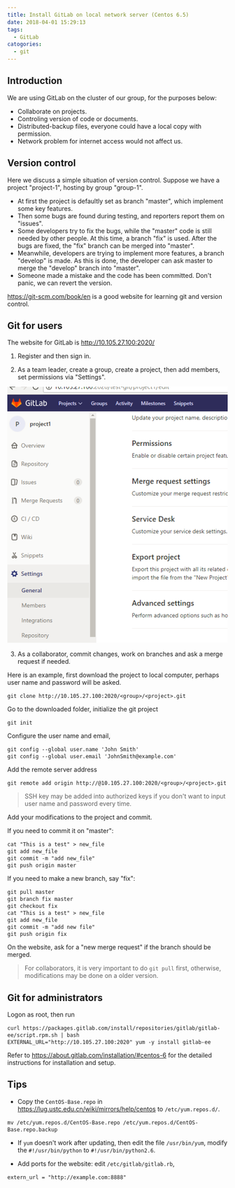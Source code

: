 ```yaml
---
title: Install GitLab on local network server (Centos 6.5)
date: 2018-04-01 15:29:13
tags:
  - GitLab
catogories:
  - git
---
```


## Introduction

We are using GitLab on the cluster of our group, for the purposes below:

- Collaborate on projects.
- Controling version of code or documents.
- Distributed-backup files, everyone could have a local copy with permission.
- Network problem for internet access would not affect us.

## Version control

Here we discuss a simple situation of version control.
Suppose we have a project "project-1", hosting by group "group-1".

- At first the project is defaultly set as branch "master", which implement some key features.
- Then some bugs are found during testing, and reporters report them on "issues".
- Some developers try to fix the bugs, while the "master" code is still needed by other people.
At this time, a branch "fix" is used. After the bugs are fixed, the "fix" branch can be merged
into "master".
- Meanwhile, developers are trying to implement more features, a branch "develop" is made.
As this is done, the developer can ask master to merge the "develop" branch into "master".
- Someone made a mistake and the code has been committed. Don't panic, we can revert the version.

<https://git-scm.com/book/en> is a good website for learning git and version control.

## Git for users

The website for GitLab is <http://10.105.27.100:2020/>

1. Register and then sign in.

2. As a team leader, create a group, create a project, then add members, set permissions
via "Settings".

![](/images/project-settings.png)

3. As a collaborator, commit changes, work on branches and ask a merge request if needed.

Here is an example, first download the project to local computer, perhaps user name and password will be asked.
```
git clone http://10.105.27.100:2020/<group>/<project>.git 
```
Go to the downloaded folder, initialize the git project
```
git init
```
Configure the user name and email,
```
git config --global user.name 'John Smith'
git config --global user.email 'JohnSmith@example.com'
```
Add the remote server address
```
git remote add origin http://@10.105.27.100:2020/<group>/<project>.git
```
> SSH key may be added into authorized keys if you don't want to input user name and password every time.

Add your modifications to the project and commit.

If you need to commit it on "master":
```
cat "This is a test" > new_file
git add new_file
git commit -m "add new_file"
git push origin master
```
If you need to make a new branch, say "fix":
```
git pull master
git branch fix master
git checkout fix
cat "This is a test" > new_file
git add new_file
git commit -m "add new file"
git push origin fix
```
On the website, ask for a "new merge request" if the branch should be merged.

> For collaborators, it is very important to do `git pull` first, otherwise, modifications may be done on a older version.

## Git for administrators

Logon as root, then run
```
curl https://packages.gitlab.com/install/repositories/gitlab/gitlab-ee/script.rpm.sh | bash
EXTERNAL_URL="http://10.105.27.100:2020" yum -y install gitlab-ee
```

Refer to <https://about.gitlab.com/installation/#centos-6> for the detailed instructions for installation and setup.

## Tips

- Copy the `CentOS-Base.repo` in <https://lug.ustc.edu.cn/wiki/mirrors/help/centos> to `/etc/yum.repos.d/`.
```
mv /etc/yum.repos.d/CentOS-Base.repo /etc/yum.repos.d/CentOS-Base.repo.backup
```

- If `yum` doesn't work after updating, then edit the file `/usr/bin/yum`, modify the `#!/usr/bin/python` to `#!/usr/bin/python2.6`.

- Add ports for the website: edit `/etc/gitlab/gitlab.rb`, 
```
extern_url = "http://example.com:8888"
```
